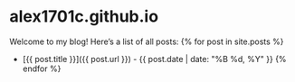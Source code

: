 # alex1701c.github.io

Welcome to my blog! Here’s a list of all posts:
{% for post in site.posts %}
- [{{ post.title }}]({{ post.url }}) - {{ post.date | date: "%B %d, %Y" }}
{% endfor %}
